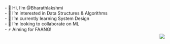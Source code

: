 <div align="center">
  <div align="left">
- 👋 Hi, I’m @Bharathlakshmi <br>
- 👀 I’m interested in Data Structures & Algorithms <br>
- 🌱 I’m currently learning System Design <br>
- 🔭 I’m looking to collaborate on ML <br>
- ⚡ Aiming for FAANG! 
  </div>
<!--
![GitHub stats](https://github-readme-stats.vercel.app/api?username=Bharathlakshmi&theme=radical&show_icons=true&&hide=issues,contribs)
-->
<!--
![GitHub Stats](https://github-readme-stats.vercel.app/api?username=Bharathlakshmi&theme=dark&show_icons=true&&hide=issues,contribs,stars)
-->

<img align="right" src="https://github-readme-stats.vercel.app/api?username=Bharathlakshmi&theme=dark&show_icons=true&&hide=issues,contribs,stars"/>


<!--
<img alt="Top langs" src="https://github-readme-stats.vercel.app/api/top-langs/?username=Bharathlakshmi&layout=compact&&langs_count=8"/>
-->
</div>
